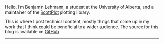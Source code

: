 Hello, I'm Benjamin Lehmann, a student at the University of Alberta, and a maintainer of the [ScottPlot](https://github.com/ScottPlot/ScottPlot) plotting library.

This is where I post technical content, mostly things that come up in my work that I think could be beneficial to a wider audience. The source for this blog is available on [GitHub](github.com/bclehmann/bclehmann.github.io)

---
